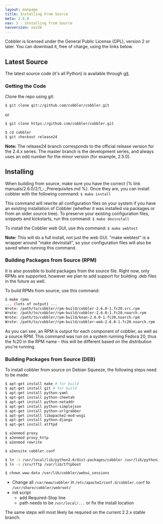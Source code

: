 ```yaml
---
layout: manpage
title: Installing From Source
meta: 2.6.0
nav: 3 - Installing from Source
navversion: nav26
---
```


Cobbler is licensed under the General Public License (GPL), version 2 or later. You can download it, free of charge,
using the links below.

## Latest Source

The latest source code (it's all Python) is available through [git](https://github.com/cobbler/cobbler).

### Getting the Code

Clone the repo using git:

````bash
$ git clone git://github.com/cobbler/cobbler.git
````

or

````bash
$ git clone https://github.com/cobbler/cobbler.git
````

````bash
$ cd cobbler
$ git checkout release24
````

<div class="alert alert-info alert-block">
    <b>Note:</b> The release24 branch corresponds to the official release version for the 2.4.x series. The master
    branch is the development series, and always uses an odd number for the minor version (for example, 2.5.0).
</div>

## Installing

When building from source, make sure you have the correct  {% link manuals/2.6.0/2/1_-_Prerequisites.md %}. Once they
are, you can install cobbler with the following command: `$ make install`

This command will rewrite all configuration files on your system if you have an existing installation of Cobbler
(whether it was installed via packages or from an older source tree). To preserve your existing configuration files,
snippets and kickstarts, run this command: `$ make devinstall`

To install the Cobbler web GUI, use this command: `$ make webtest`

<div class="alert alert-info alert-block">
    <b>Note:</b> This will do a full install, not just the web GUI. "make webtest" is a wrapper around
    "make devinstall", so your configuration files will also be saved when running this command.
</div>

### Building Packages from Source (RPM)

It is also possible to build packages from the source file. Right now, only RPMs are supported, however we plan to add
support for building .deb files in the future as well.

To build RPMs from source, use this command:

````bash
$ make rpms
... (lots of output) ...
Wrote: /path/to/cobbler/rpm-build/cobbler-2.6.0-1.fc20.src.rpm
Wrote: /path/to/cobbler/rpm-build/cobbler-2.6.0-1.fc20.noarch.rpm
Wrote: /path/to/cobbler/rpm-build/koan-2.6.0-1.fc20.noarch.rpm
Wrote: /path/to/cobbler/rpm-build/cobbler-web-2.6.0-1.fc20.noarch.rpm
````

As you can see, an RPM is output for each component of cobbler, as well as a source RPM. This command was run on a
system running Fedora 20, thus the fc20 in the RPM name - this will be different based on the distribution you're
running.

### Building Packages from Source (DEB)

To install cobbler from source on Debian Squeeze, the following steps need to be made:

````bash
$ apt-get install make # for build
$ apt-get install git # for build
$ apt-get install python-yaml
$ apt-get install python-cheetah
$ apt-get install python-netaddr
$ apt-get install python-simplejson
$ apt-get install python-urlgrabber
$ apt-get install libapache2-mod-wsgi
$ apt-get install python-django
$ apt-get install atftpd

$ a2enmod proxy
$ a2enmod proxy_http
$ a2enmod rewrite

$ a2ensite cobbler.conf

$ ln -s /usr/local/lib/python2.6/dist-packages/cobbler /usr/lib/python2.6/dist-packages/
$ ln -s /srv/tftp /var/lib/tftpboot

$ chown www-data /var/lib/cobbler/webui_sessions
````

- Change all `/var/www/cobbler` in `/etc/apache2/conf.d/cobbler.conf` to `/usr/share/cobbler/webroot/`
- init script
    - add Required-Stop line
    - path needs to be `/usr/local/...` or fix the install location

The same steps will most likely be required on the current 2.2.x stable branch.
